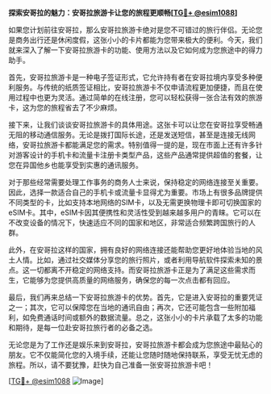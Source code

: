 **探索安哥拉的魅力：安哥拉旅游卡让您的旅程更顺畅[[TG💪+ @esim1088](https://t.me/s/esim1088)]**

如果您计划前往安哥拉，那么安哥拉旅游卡绝对是您不可错过的旅行伴侣。无论您是商务出行还是休闲度假，这张小小的卡片都能为您带来极大的便利。今天，我们就来深入了解一下安哥拉旅游卡的功能、使用方法以及它如何成为您旅途中的得力助手。

首先，安哥拉旅游卡是一种电子签证形式，它允许持有者在安哥拉境内享受多种便利服务。与传统的纸质签证相比，安哥拉旅游卡不仅申请流程更加便捷，而且在使用过程中也更为灵活。通过简单的在线注册，您可以轻松获得一张合法有效的旅游卡，这为您的旅程省去了不少麻烦。

接下来，让我们谈谈安哥拉旅游卡的具体用途。这张卡可以让您在安哥拉享受畅通无阻的移动通信服务。无论是拨打国际长途，还是发送短信，甚至是连接无线网络，安哥拉旅游卡都能满足您的需求。特别值得一提的是，现在市面上还有许多针对游客设计的手机卡和流量卡注册卡类型产品，这些产品通常提供超值的套餐，让您在异国他乡也能享受到实惠的通讯服务。

对于那些经常需要处理工作事务的商务人士来说，保持稳定的网络连接至关重要。因此，选择一款适合自己的手机卡或流量卡显得尤为重要。市场上有很多品牌提供不同类型的卡，比如支持本地网络的SIM卡，以及无需更换物理卡即可切换国家的eSIM卡。其中，eSIM卡因其便携性和灵活性受到越来越多用户的青睐。它可以在不改变设备的情况下，快速适应不同的国家和地区，非常适合频繁跨国旅行的人群。

此外，在安哥拉这样的国家，拥有良好的网络连接还能帮助您更好地体验当地的风土人情。比如，通过社交媒体分享您的旅行照片，或者利用导航软件探索未知的景点。这一切都离不开稳定的网络支持。而安哥拉旅游卡正是为了满足这些需求而生，它能够为您提供高质量的网络服务，确保您的每一次点击都有回应。

最后，我们再来总结一下安哥拉旅游卡的优势。首先，它是进入安哥拉的重要凭证之一；其次，它可以保障您在当地的通讯自由；再次，它还可能包含一些附加福利，如免费通话时间或额外的数据流量。总之，这张小小的卡片承载了太多的功能和期待，是每一位赴安哥拉旅行者的必备之选。

无论您是为了工作还是娱乐来到安哥拉，安哥拉旅游卡都会成为您旅途中最贴心的朋友。它不仅能简化您的入境手续，还能让您随时随地保持联系，享受无忧无虑的旅程。所以，请不要犹豫，赶快为自己准备一张安哥拉旅游卡吧！

[[TG💪+ @esim1088](https://t.me/s/esim1088) ![Image](https://i.postimg.cc/4NQfJmqS/Snipaste-2025-05-13-00-14-12.png)]